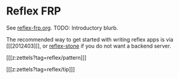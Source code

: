 # Reflex FRP

See [reflex-frp.org](https://reflex-frp.org/). TODO: Introductory blurb.

The recommended way to get started with writing reflex apps is via [[[2012403]]], or [reflex-stone] if you do not want a backend server.

[reflex-stone]: https://github.com/srid/reflex-stone

[[[z:zettels?tag=reflex/pattern]]]

[[[z:zettels?tag=reflex/tip]]]
